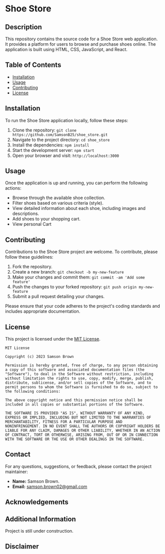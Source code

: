 # Shoe Store

## Description

This repository contains the source code for a Shoe Store web application. It provides a platform for users to browse and purchase shoes online. The application is built using HTML, CSS, JavaScript, and React.

## Table of Contents

- [Installation](#installation)
- [Usage](#usage)
- [Contributing](#contributing)
- [License](#license)

## Installation

To run the Shoe Store application locally, follow these steps:

1. Clone the repository: `git clone https://github.com/SamsonB25/shoe_store.git`
2. Navigate to the project directory: `cd shoe_store`
3. Install the dependencies: `npm install`
4. Start the development server: `npm start`
5. Open your browser and visit: `http://localhost:3000`

## Usage

Once the application is up and running, you can perform the following actions:

- Browse through the available shoe collection.
- Filter shoes based on various criteria (style).
- View detailed information about each shoe, including images and descriptions.
- Add shoes to your shopping cart.
- View personal Cart

## Contributing

Contributions to the Shoe Store project are welcome. To contribute, please follow these guidelines:

1. Fork the repository.
2. Create a new branch: `git checkout -b my-new-feature`
3. Make your changes and commit them: `git commit -am 'Add some feature'`
4. Push the changes to your forked repository: `git push origin my-new-feature`
5. Submit a pull request detailing your changes.

Please ensure that your code adheres to the project's coding standards and includes appropriate documentation.

## License

This project is licensed under the [MIT License](https://opensource.org/licenses/MIT).

```
MIT License

Copyright (c) 2023 Samson Brown

Permission is hereby granted, free of charge, to any person obtaining
a copy of this software and associated documentation files (the
"Software"), to deal in the Software without restriction, including
without limitation the rights to use, copy, modify, merge, publish,
distribute, sublicense, and/or sell copies of the Software, and to
permit persons to whom the Software is furnished to do so, subject to
the following conditions:

The above copyright notice and this permission notice shall be
included in all copies or substantial portions of the Software.

THE SOFTWARE IS PROVIDED "AS IS", WITHOUT WARRANTY OF ANY KIND,
EXPRESS OR IMPLIED, INCLUDING BUT NOT LIMITED TO THE WARRANTIES OF
MERCHANTABILITY, FITNESS FOR A PARTICULAR PURPOSE AND
NONINFRINGEMENT. IN NO EVENT SHALL THE AUTHORS OR COPYRIGHT HOLDERS BE
LIABLE FOR ANY CLAIM, DAMAGES OR OTHER LIABILITY, WHETHER IN AN ACTION
OF CONTRACT, TORT OR OTHERWISE, ARISING FROM, OUT OF OR IN CONNECTION
WITH THE SOFTWARE OR THE USE OR OTHER DEALINGS IN THE SOFTWARE.

```

## Contact

For any questions, suggestions, or feedback, please contact the project maintainer:

- **Name:** Samson Brown.
- **Email:** samson.brown02@gmail.com

## Acknowledgements

## Additional Information

Project is still under construction.

## Disclaimer
